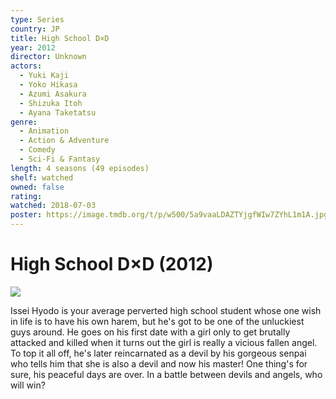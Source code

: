 ```yaml
---
type: Series
country: JP
title: High School D×D
year: 2012
director: Unknown
actors:
  - Yuki Kaji
  - Yoko Hikasa
  - Azumi Asakura
  - Shizuka Itoh
  - Ayana Taketatsu
genre:
  - Animation
  - Action & Adventure
  - Comedy
  - Sci-Fi & Fantasy
length: 4 seasons (49 episodes)
shelf: watched
owned: false
rating:
watched: 2018-07-03
poster: https://image.tmdb.org/t/p/w500/5a9vaaLDAZTYjgfWIw7ZYhL1m1A.jpg
---
```


# High School D×D (2012)

![](https://image.tmdb.org/t/p/w500/5a9vaaLDAZTYjgfWIw7ZYhL1m1A.jpg)

Issei Hyodo is your average perverted high school student whose one wish in life is to have his own harem, but he's got to be one of the unluckiest guys around. He goes on his first date with a girl only to get brutally attacked and killed when it turns out the girl is really a vicious fallen angel. To top it all off, he's later reincarnated as a devil by his gorgeous senpai who tells him that she is also a devil and now his master! One thing's for sure, his peaceful days are over. In a battle between devils and angels, who will win?